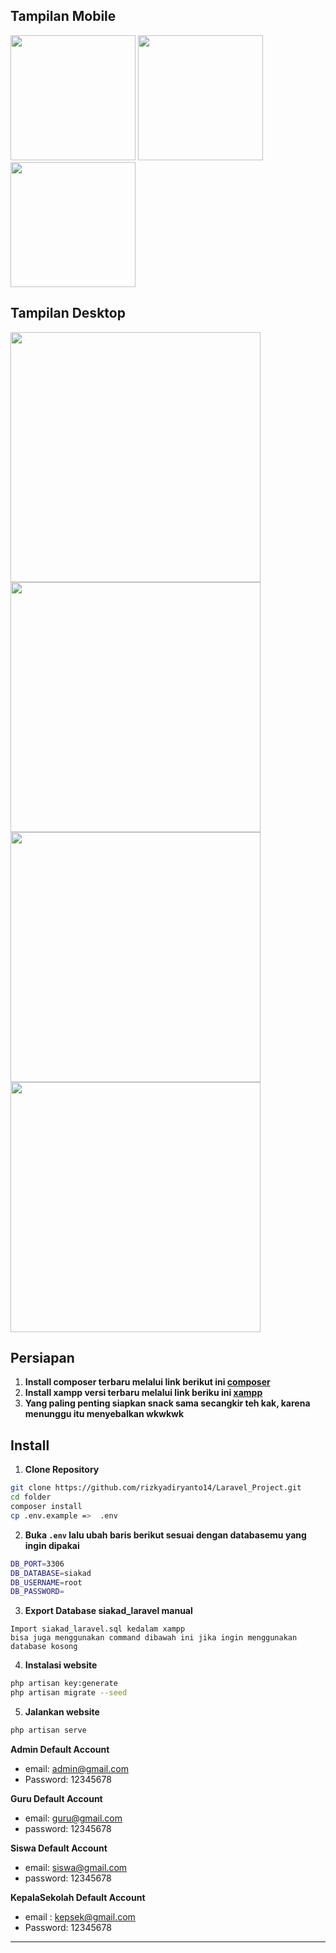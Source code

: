## Tampilan Mobile

<img src="https://github.com/rizkyadiryanto14/Laravel_Project/blob/main/m1.png" width="200"> <img src="https://github.com/rizkyadiryanto14/Laravel_Project/blob/main/m2.png" width="200"> <img src="https://github.com/rizkyadiryanto14/Laravel_Project/blob/main/m3.png" width="200">

## Tampilan Desktop

<img src="https://github.com/rizkyadiryanto14/Laravel_Project/blob/main/d1.png" width="400"> <img src="https://github.com/rizkyadiryanto14/Laravel_Project/blob/main/d2.png" width="400"> <img src="https://github.com/rizkyadiryanto14/Laravel_Project/blob/main/d3.png" width="400"> <img src="https://github.com/rizkyadiryanto14/Laravel_Project/blob/main/d4.png" width="400">

## Persiapan

1. **Install composer terbaru melalui link berikut ini <a href="https://getcomposer.org/download/">composer</a>**
2. **Install xampp versi terbaru melalui link beriku ini <a href="https://www.apachefriends.org/download.html">xampp</a>**
3. **Yang paling penting siapkan snack sama secangkir teh kak, karena menunggu itu menyebalkan wkwkwk**

## Install

1. **Clone Repository**

```bash
git clone https://github.com/rizkyadiryanto14/Laravel_Project.git
cd folder
composer install
cp .env.example =>  .env
```

2. **Buka `.env` lalu ubah baris berikut sesuai dengan databasemu yang ingin dipakai**

```bash
DB_PORT=3306
DB_DATABASE=siakad
DB_USERNAME=root
DB_PASSWORD=
```

3. **Export Database siakad_laravel manual**

```
Import siakad_laravel.sql kedalam xampp
bisa juga menggunakan command dibawah ini jika ingin menggunakan database kosong
```

4. **Instalasi website**

```bash
php artisan key:generate
php artisan migrate --seed
```

5. **Jalankan website**

```bash
php artisan serve
```

**Admin Default Account**

- email: admin@gmail.com
- Password: 12345678

**Guru Default Account**

- email: guru@gmail.com
- password: 12345678

**Siswa Default Account**

- email: siswa@gmail.com
- password: 12345678

**KepalaSekolah Default Account**

- email : kepsek@gmail.com
- Password: 12345678

---
